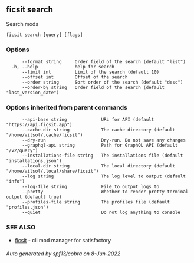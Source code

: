 ## ficsit search

Search mods

```
ficsit search [query] [flags]
```

### Options

```
      --format string     Order field of the search (default "list")
  -h, --help              help for search
      --limit int         Limit of the search (default 10)
      --offset int        Offset of the search
      --order string      Sort order of the search (default "desc")
      --order-by string   Order field of the search (default "last_version_date")
```

### Options inherited from parent commands

```
      --api-base string             URL for API (default "https://api.ficsit.app")
      --cache-dir string            The cache directory (default "/home/vilsol/.cache/ficsit")
      --dry-run                     Dry-run. Do not save any changes
      --graphql-api string          Path for GraphQL API (default "/v2/query")
      --installations-file string   The installations file (default "installations.json")
      --local-dir string            The local directory (default "/home/vilsol/.local/share/ficsit")
      --log string                  The log level to output (default "info")
      --log-file string             File to output logs to
      --pretty                      Whether to render pretty terminal output (default true)
      --profiles-file string        The profiles file (default "profiles.json")
      --quiet                       Do not log anything to console
```

### SEE ALSO

* [ficsit](ficsit.md)	 - cli mod manager for satisfactory

###### Auto generated by spf13/cobra on 8-Jun-2022
